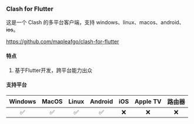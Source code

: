 ### Clash for Flutter

这是一个 Clash 的多平台客户端，支持 windows、linux、macos、android、~~ios~~。

<c-embed>https://github.com/mapleafgo/clash-for-flutter</c-embed>

#### 特点

1. 基于Flutter开发，跨平台能力出众

#### 支持平台

| Windows | MacOS | Linux | Android | iOS | Apple TV | 路由器 |
| :---: | :---: | :---: | :---: | :---: | :---: | :---: |
| :white_check_mark: | :white_check_mark: | :white_check_mark: | :white_check_mark: | :x: | :x: | :x: |
